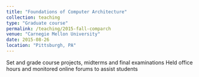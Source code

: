 ```yaml
---
title: "Foundations of Computer Architecture"
collection: teaching
type: "Graduate course"
permalink: /teaching/2015-fall-comparch
venue: "Carnegie Mellon University"
date: 2015-08-26
location: "Pittsburgh, PA"
---
```


Set and grade course projects, midterms and final examinations
Held office hours and monitored online forums to assist students
